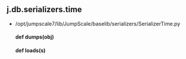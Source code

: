 ## j.db.serializers.time

- /opt/jumpscale7/lib/JumpScale/baselib/serializers/SerializerTime.py

    #### def dumps(obj) 
    #### def loads(s) 
